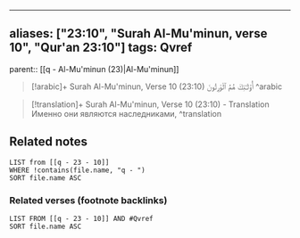 
---
aliases: ["23:10", "Surah Al-Mu'minun, verse 10", "Qur'an 23:10"]
tags: Qvref
---

parent:: [[q - Al-Mu'minun (23)|Al-Mu'minun]]

> [!arabic]+ Surah Al-Mu'minun, Verse 10 (23:10)
> <span class="quran-arabic">أُو۟لَـٰٓئِكَ هُمُ ٱلْوَٰرِثُونَ</span>
^arabic

> [!translation]+ Surah Al-Mu'minun, Verse 10 (23:10) - Translation
> Именно они являются наследниками,
^translation



## Related notes
```dataview
LIST from [[q - 23 - 10]]
WHERE !contains(file.name, "q - ")
SORT file.name ASC
```

### Related verses (footnote backlinks)
```dataview
LIST FROM [[q - 23 - 10]] AND #Qvref
SORT file.name ASC
```

